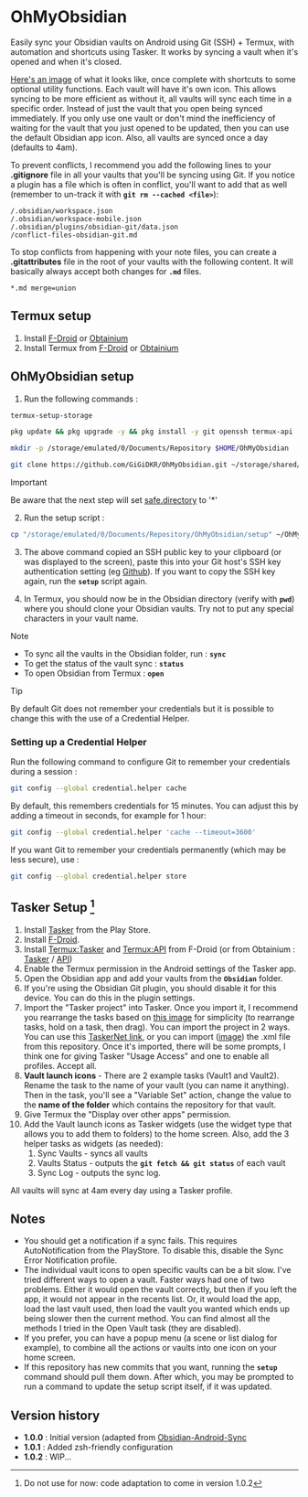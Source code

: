 # OhMyObsidian

Easily sync your Obsidian vaults on Android using Git (SSH) + Termux, with automation and shortcuts using Tasker.
It works by syncing a vault when it's opened and when it's closed.

[Here's an image](https://bit.ly/40hLIyt) of what it looks like, once complete with shortcuts to some optional utility functions. Each vault will have it's own icon. This allows syncing to be more efficient as without it, all vaults will sync each time in a specific order. Instead of just the vault that you open being synced immediately. If you only use one vault or don't mind the inefficiency of waiting for the vault that you just opened to be updated, then you can use the default Obsidian app icon. Also, all vaults are synced once a day (defaults to 4am).

To prevent conflicts, I recommend you add the following lines to your **.gitignore** file in all your vaults that you'll be syncing using Git. If you notice a plugin has a file which is often in conflict, you'll want to add that as well (remember to un-track it with **`git rm --cached <file>`**):
```gitignore
/.obsidian/workspace.json
/.obsidian/workspace-mobile.json
/.obsidian/plugins/obsidian-git/data.json
/conflict-files-obsidian-git.md
```
To stop conflicts from happening with your note files, you can create a **.gitattributes** file in the root of your vaults with the following content. It will basically always accept both changes for **`.md`** files.
```gitattributes
*.md merge=union
```
## Termux setup
1. Install [F-Droid](https://f-droid.org/en/) or [Obtainium](https://github.com/ImranR98/Obtainium)
2. Install Termux from [F-Droid](https://f-droid.org/en/packages/com.termux/) or [Obtainium](https://github.com/termux/termux-app)

## OhMyObsidian setup

1. Run the following commands :
```bash
termux-setup-storage
```
```bash
pkg update && pkg upgrade -y && pkg install -y git openssh termux-api
```
```bash
mkdir -p /storage/emulated/0/Documents/Repository $HOME/OhMyObsidian
```
```bash
git clone https://github.com/GiGiDKR/OhMyObsidian.git ~/storage/shared/Documents/Repository/OhMyObsidian
```
> [!IMPORTANT]
> Be aware that the next step will set [safe.directory](https://git-scm.com/docs/git-config/2.35.2#Documentation/git-config.txt-safedirectory) to '*'
   
2. Run the setup script :
```bash
cp "/storage/emulated/0/Documents/Repository/OhMyObsidian/setup" ~/OhMyObsidian/ && chmod +x "$HOME/OhMyObsidian/setup" && source "$HOME/OhMyObsidian/setup"
```
3. The above command copied an SSH public key to your clipboard (or was displayed to the screen), paste this into your Git host's SSH key authentication setting (eg [Github](https://github.com/settings/keys)). If you want to copy the SSH key again, run the **`setup`** script again.

4. In Termux, you should now be in the Obsidian directory (verify with **`pwd`**) where you should clone your Obsidian vaults. Try not to put any special characters in your vault name.

> [!NOTE]
> - To sync all the vaults in the Obsidian folder, run :
> **`sync`**
> - To get the status of the vault sync :
> **`status`** 
> - To open Obsidian from Termux : 
> **`open`**

> [!TIP]
> By default Git does not remember your credentials but it is possible to change this with the use of a Credential Helper.

### Setting up a Credential Helper
Run the following command to configure Git to remember your credentials during a session :
```bash
git config --global credential.helper cache
```
By default, this remembers credentials for 15 minutes. You can adjust this by adding a timeout in seconds, for example for 1 hour:
```bash
git config --global credential.helper 'cache --timeout=3600'
```
If you want Git to remember your credentials permanently (which may be less secure), use :
```bash
git config --global credential.helper store
```

## Tasker Setup [^1]
1. Install [Tasker](https://play.google.com/store/apps/details?id=net.dinglisch.android.tasker) from the Play Store.
2. Install [F-Droid](https://f-droid.org/en/).
3. Install [Termux:Tasker](https://f-droid.org/en/packages/com.termux.tasker/) and [Termux:API](https://f-droid.org/en/packages/com.termux.api/) from F-Droid (or from Obtainium : [Tasker](https://github.com/termux/termux-tasker) / [API](https://github.com/termux/termux-api))
2. Enable the Termux permission in the Android settings of the Tasker app.
3. Open the Obsidian app and add your vaults from the **`Obsidian`** folder.
4. If you're using the Obsidian Git plugin, you should disable it for this device. You can do this in the plugin settings.
5. Import the "Tasker project" into Tasker. Once you import it, I recommend you rearrange the tasks based on [this image](https://imgur.com/a/6Gj6aRj) for simplicity (to rearrange tasks, hold on a task, then drag). You can import the project in 2 ways. You can use this [TaskerNet link](https://taskernet.com/shares/?user=AS35m8n3cQwLQVpqM%2Fik6LZsANJ%2F8SkOXbatTM3JXxEQY4KYaxES06TbTgTRcO7ziHKZXfzQKT1B&id=Project%3AObsidian+Syncing), or you can import ([image](https://imgur.com/a/Fvyl8HF)) the .xml file from this repository. Once it's imported, there will be some prompts, I think one for giving Tasker "Usage Access" and one to enable all profiles. Accept all.
6. **Vault launch icons** - There are 2 example tasks (Vault1 and Vault2). Rename the task to the name of your vault (you can name it anything). Then in the task, you'll see a "Variable Set" action, change the value to the **name of the folder** which contains the repository for that vault.
7. Give Termux the "Display over other apps" permission.
8. Add the Vault launch icons as Tasker widgets (use the widget type that allows you to add them to folders) to the home screen. Also, add the 3 helper tasks as widgets (as needed): 
   1. Sync Vaults   - syncs all vaults
   2. Vaults Status - outputs the **`git fetch && git status`** of each vault
   3. Sync Log      - outputs the sync log.

All vaults will sync at 4am every day using a Tasker profile.

[^1]: Do not use for now: code adaptation to come in version 1.0.2 
## Notes
- You should get a notification if a sync fails. This requires AutoNotification from the PlayStore. To disable this, disable the Sync Error Notification profile.
- The individual vault icons to open specific vaults can be a bit slow. I've tried different ways to open a vault. Faster ways had one of two problems. Either it would open the vault correctly, but then if you left the app, it would not appear in the recents list. Or, it would load the app, load the last vault used, then load the vault you wanted which ends up being slower then the current method. You can find almost all the methods I tried in the Open Vault task (they are disabled).
- If you prefer, you can have a popup menu (a scene or list dialog for example), to combine all the actions or vaults into one icon on your home screen.
- If this repository has new commits that you want, running the **`setup`** command should pull them down. After which, you may be prompted to run a command to update the setup script itself, if it was updated.

## Version history
- **1.0.0** : Initial version (adapted from [Obsidian-Android-Sync](https://github.com/DovieW/obsidian-android-sync)
- **1.0.1** : Added zsh-friendly configuration 
- **1.0.2** : WIP...
